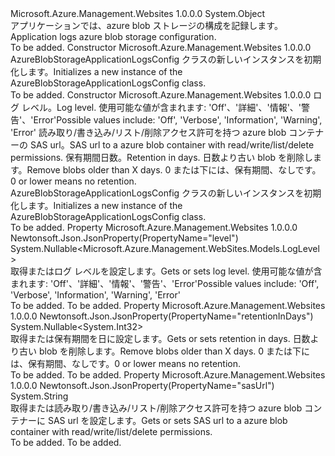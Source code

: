 <Type Name="AzureBlobStorageApplicationLogsConfig" FullName="Microsoft.Azure.Management.WebSites.Models.AzureBlobStorageApplicationLogsConfig">
  <TypeSignature Language="C#" Value="public class AzureBlobStorageApplicationLogsConfig" />
  <TypeSignature Language="ILAsm" Value=".class public auto ansi beforefieldinit AzureBlobStorageApplicationLogsConfig extends System.Object" />
  <TypeSignature Language="DocId" Value="T:Microsoft.Azure.Management.WebSites.Models.AzureBlobStorageApplicationLogsConfig" />
  <TypeSignature Language="VB.NET" Value="Public Class AzureBlobStorageApplicationLogsConfig" />
  <TypeSignature Language="F#" Value="type AzureBlobStorageApplicationLogsConfig = class" />
  <AssemblyInfo>
    <AssemblyName>Microsoft.Azure.Management.Websites</AssemblyName>
    <AssemblyVersion>1.0.0.0</AssemblyVersion>
  </AssemblyInfo>
  <Base>
    <BaseTypeName>System.Object</BaseTypeName>
  </Base>
  <Interfaces />
  <Docs>
    <summary>
            <span data-ttu-id="2ff88-101">アプリケーションでは、azure blob ストレージの構成を記録します。</span><span class="sxs-lookup"><span data-stu-id="2ff88-101">Application logs azure blob storage configuration.</span></span>
            </summary>
    <remarks>To be added.</remarks>
  </Docs>
  <Members>
    <Member MemberName=".ctor">
      <MemberSignature Language="C#" Value="public AzureBlobStorageApplicationLogsConfig ();" />
      <MemberSignature Language="ILAsm" Value=".method public hidebysig specialname rtspecialname instance void .ctor() cil managed" />
      <MemberSignature Language="DocId" Value="M:Microsoft.Azure.Management.WebSites.Models.AzureBlobStorageApplicationLogsConfig.#ctor" />
      <MemberSignature Language="VB.NET" Value="Public Sub New ()" />
      <MemberType>Constructor</MemberType>
      <AssemblyInfo>
        <AssemblyName>Microsoft.Azure.Management.Websites</AssemblyName>
        <AssemblyVersion>1.0.0.0</AssemblyVersion>
      </AssemblyInfo>
      <Parameters />
      <Docs>
        <summary>
            <span data-ttu-id="2ff88-102">AzureBlobStorageApplicationLogsConfig クラスの新しいインスタンスを初期化します。</span><span class="sxs-lookup"><span data-stu-id="2ff88-102">Initializes a new instance of the AzureBlobStorageApplicationLogsConfig class.</span></span>
            </summary>
        <remarks>To be added.</remarks>
      </Docs>
    </Member>
    <Member MemberName=".ctor">
      <MemberSignature Language="C#" Value="public AzureBlobStorageApplicationLogsConfig (Nullable&lt;Microsoft.Azure.Management.WebSites.Models.LogLevel&gt; level = null, string sasUrl = null, Nullable&lt;int&gt; retentionInDays = null);" />
      <MemberSignature Language="ILAsm" Value=".method public hidebysig specialname rtspecialname instance void .ctor(valuetype System.Nullable`1&lt;valuetype Microsoft.Azure.Management.WebSites.Models.LogLevel&gt; level, string sasUrl, valuetype System.Nullable`1&lt;int32&gt; retentionInDays) cil managed" />
      <MemberSignature Language="DocId" Value="M:Microsoft.Azure.Management.WebSites.Models.AzureBlobStorageApplicationLogsConfig.#ctor(System.Nullable{Microsoft.Azure.Management.WebSites.Models.LogLevel},System.String,System.Nullable{System.Int32})" />
      <MemberSignature Language="VB.NET" Value="Public Sub New (Optional level As Nullable(Of LogLevel) = null, Optional sasUrl As String = null, Optional retentionInDays As Nullable(Of Integer) = null)" />
      <MemberSignature Language="F#" Value="new Microsoft.Azure.Management.WebSites.Models.AzureBlobStorageApplicationLogsConfig : Nullable&lt;Microsoft.Azure.Management.WebSites.Models.LogLevel&gt; * string * Nullable&lt;int&gt; -&gt; Microsoft.Azure.Management.WebSites.Models.AzureBlobStorageApplicationLogsConfig" Usage="new Microsoft.Azure.Management.WebSites.Models.AzureBlobStorageApplicationLogsConfig (level, sasUrl, retentionInDays)" />
      <MemberType>Constructor</MemberType>
      <AssemblyInfo>
        <AssemblyName>Microsoft.Azure.Management.Websites</AssemblyName>
        <AssemblyVersion>1.0.0.0</AssemblyVersion>
      </AssemblyInfo>
      <Parameters>
        <Parameter Name="level" Type="System.Nullable&lt;Microsoft.Azure.Management.WebSites.Models.LogLevel&gt;" />
        <Parameter Name="sasUrl" Type="System.String" />
        <Parameter Name="retentionInDays" Type="System.Nullable&lt;System.Int32&gt;" />
      </Parameters>
      <Docs>
        <param name="level"><span data-ttu-id="2ff88-103">ログ レベル。</span><span class="sxs-lookup"><span data-stu-id="2ff88-103">Log level.</span></span> <span data-ttu-id="2ff88-104">使用可能な値が含まれます: 'Off'、'詳細'、'情報'、'警告'、'Error'</span><span class="sxs-lookup"><span data-stu-id="2ff88-104">Possible values include: 'Off', 'Verbose', 'Information', 'Warning', 'Error'</span></span></param>
        <param name="sasUrl"><span data-ttu-id="2ff88-105">読み取り/書き込み/リスト/削除アクセス許可を持つ azure blob コンテナーの SAS url。</span><span class="sxs-lookup"><span data-stu-id="2ff88-105">SAS url to a azure blob container with read/write/list/delete permissions.</span></span></param>
        <param name="retentionInDays"><span data-ttu-id="2ff88-106">保有期間日数。</span><span class="sxs-lookup"><span data-stu-id="2ff88-106">Retention in days.</span></span>
            <span data-ttu-id="2ff88-107">日数より古い blob を削除します。</span><span class="sxs-lookup"><span data-stu-id="2ff88-107">Remove blobs older than X days.</span></span>
            <span data-ttu-id="2ff88-108">0 または下には、保有期間、なしです。</span><span class="sxs-lookup"><span data-stu-id="2ff88-108">0 or lower means no retention.</span></span></param>
        <summary>
            <span data-ttu-id="2ff88-109">AzureBlobStorageApplicationLogsConfig クラスの新しいインスタンスを初期化します。</span><span class="sxs-lookup"><span data-stu-id="2ff88-109">Initializes a new instance of the AzureBlobStorageApplicationLogsConfig class.</span></span>
            </summary>
        <remarks>To be added.</remarks>
      </Docs>
    </Member>
    <Member MemberName="Level">
      <MemberSignature Language="C#" Value="public Nullable&lt;Microsoft.Azure.Management.WebSites.Models.LogLevel&gt; Level { get; set; }" />
      <MemberSignature Language="ILAsm" Value=".property instance valuetype System.Nullable`1&lt;valuetype Microsoft.Azure.Management.WebSites.Models.LogLevel&gt; Level" />
      <MemberSignature Language="DocId" Value="P:Microsoft.Azure.Management.WebSites.Models.AzureBlobStorageApplicationLogsConfig.Level" />
      <MemberSignature Language="VB.NET" Value="Public Property Level As Nullable(Of LogLevel)" />
      <MemberSignature Language="F#" Value="member this.Level : Nullable&lt;Microsoft.Azure.Management.WebSites.Models.LogLevel&gt; with get, set" Usage="Microsoft.Azure.Management.WebSites.Models.AzureBlobStorageApplicationLogsConfig.Level" />
      <MemberType>Property</MemberType>
      <AssemblyInfo>
        <AssemblyName>Microsoft.Azure.Management.Websites</AssemblyName>
        <AssemblyVersion>1.0.0.0</AssemblyVersion>
      </AssemblyInfo>
      <Attributes>
        <Attribute>
          <AttributeName>Newtonsoft.Json.JsonProperty(PropertyName="level")</AttributeName>
        </Attribute>
      </Attributes>
      <ReturnValue>
        <ReturnType>System.Nullable&lt;Microsoft.Azure.Management.WebSites.Models.LogLevel&gt;</ReturnType>
      </ReturnValue>
      <Docs>
        <summary>
            <span data-ttu-id="2ff88-110">取得またはログ レベルを設定します。</span><span class="sxs-lookup"><span data-stu-id="2ff88-110">Gets or sets log level.</span></span> <span data-ttu-id="2ff88-111">使用可能な値が含まれます: 'Off'、'詳細'、'情報'、'警告'、'Error'</span><span class="sxs-lookup"><span data-stu-id="2ff88-111">Possible values include: 'Off', 'Verbose', 'Information', 'Warning', 'Error'</span></span>
            </summary>
        <value>To be added.</value>
        <remarks>To be added.</remarks>
      </Docs>
    </Member>
    <Member MemberName="RetentionInDays">
      <MemberSignature Language="C#" Value="public Nullable&lt;int&gt; RetentionInDays { get; set; }" />
      <MemberSignature Language="ILAsm" Value=".property instance valuetype System.Nullable`1&lt;int32&gt; RetentionInDays" />
      <MemberSignature Language="DocId" Value="P:Microsoft.Azure.Management.WebSites.Models.AzureBlobStorageApplicationLogsConfig.RetentionInDays" />
      <MemberSignature Language="VB.NET" Value="Public Property RetentionInDays As Nullable(Of Integer)" />
      <MemberSignature Language="F#" Value="member this.RetentionInDays : Nullable&lt;int&gt; with get, set" Usage="Microsoft.Azure.Management.WebSites.Models.AzureBlobStorageApplicationLogsConfig.RetentionInDays" />
      <MemberType>Property</MemberType>
      <AssemblyInfo>
        <AssemblyName>Microsoft.Azure.Management.Websites</AssemblyName>
        <AssemblyVersion>1.0.0.0</AssemblyVersion>
      </AssemblyInfo>
      <Attributes>
        <Attribute>
          <AttributeName>Newtonsoft.Json.JsonProperty(PropertyName="retentionInDays")</AttributeName>
        </Attribute>
      </Attributes>
      <ReturnValue>
        <ReturnType>System.Nullable&lt;System.Int32&gt;</ReturnType>
      </ReturnValue>
      <Docs>
        <summary>
            <span data-ttu-id="2ff88-112">取得または保有期間を日に設定します。</span><span class="sxs-lookup"><span data-stu-id="2ff88-112">Gets or sets retention in days.</span></span>
            <span data-ttu-id="2ff88-113">日数より古い blob を削除します。</span><span class="sxs-lookup"><span data-stu-id="2ff88-113">Remove blobs older than X days.</span></span>
            <span data-ttu-id="2ff88-114">0 または下には、保有期間、なしです。</span><span class="sxs-lookup"><span data-stu-id="2ff88-114">0 or lower means no retention.</span></span>
            </summary>
        <value>To be added.</value>
        <remarks>To be added.</remarks>
      </Docs>
    </Member>
    <Member MemberName="SasUrl">
      <MemberSignature Language="C#" Value="public string SasUrl { get; set; }" />
      <MemberSignature Language="ILAsm" Value=".property instance string SasUrl" />
      <MemberSignature Language="DocId" Value="P:Microsoft.Azure.Management.WebSites.Models.AzureBlobStorageApplicationLogsConfig.SasUrl" />
      <MemberSignature Language="VB.NET" Value="Public Property SasUrl As String" />
      <MemberSignature Language="F#" Value="member this.SasUrl : string with get, set" Usage="Microsoft.Azure.Management.WebSites.Models.AzureBlobStorageApplicationLogsConfig.SasUrl" />
      <MemberType>Property</MemberType>
      <AssemblyInfo>
        <AssemblyName>Microsoft.Azure.Management.Websites</AssemblyName>
        <AssemblyVersion>1.0.0.0</AssemblyVersion>
      </AssemblyInfo>
      <Attributes>
        <Attribute>
          <AttributeName>Newtonsoft.Json.JsonProperty(PropertyName="sasUrl")</AttributeName>
        </Attribute>
      </Attributes>
      <ReturnValue>
        <ReturnType>System.String</ReturnType>
      </ReturnValue>
      <Docs>
        <summary>
            <span data-ttu-id="2ff88-115">取得または読み取り/書き込み/リスト/削除アクセス許可を持つ azure blob コンテナーに SAS url を設定します。</span><span class="sxs-lookup"><span data-stu-id="2ff88-115">Gets or sets SAS url to a azure blob container with read/write/list/delete permissions.</span></span>
            </summary>
        <value>To be added.</value>
        <remarks>To be added.</remarks>
      </Docs>
    </Member>
  </Members>
</Type>